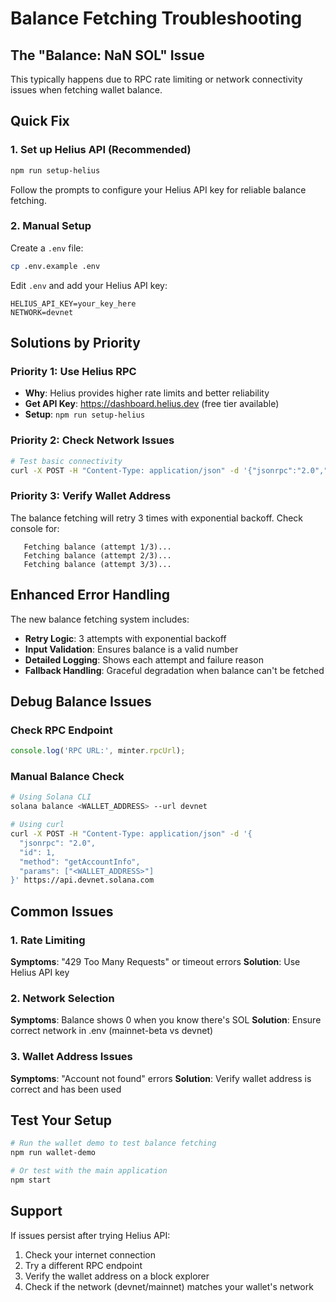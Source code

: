 # Balance Fetching Troubleshooting

## The "Balance: NaN SOL" Issue

This typically happens due to RPC rate limiting or network connectivity issues when fetching wallet balance.

## Quick Fix

### 1. Set up Helius API (Recommended)
```bash
npm run setup-helius
```
Follow the prompts to configure your Helius API key for reliable balance fetching.

### 2. Manual Setup
Create a `.env` file:
```bash
cp .env.example .env
```

Edit `.env` and add your Helius API key:
```
HELIUS_API_KEY=your_key_here
NETWORK=devnet
```

## Solutions by Priority

### Priority 1: Use Helius RPC
- **Why**: Helius provides higher rate limits and better reliability
- **Get API Key**: https://dashboard.helius.dev (free tier available)
- **Setup**: `npm run setup-helius`

### Priority 2: Check Network Issues
```bash
# Test basic connectivity
curl -X POST -H "Content-Type: application/json" -d '{"jsonrpc":"2.0","id":1,"method":"getVersion","params":[]}' https://api.devnet.solana.com
```

### Priority 3: Verify Wallet Address
The balance fetching will retry 3 times with exponential backoff. Check console for:
```
   Fetching balance (attempt 1/3)...
   Fetching balance (attempt 2/3)...
   Fetching balance (attempt 3/3)...
```

## Enhanced Error Handling

The new balance fetching system includes:

- **Retry Logic**: 3 attempts with exponential backoff
- **Input Validation**: Ensures balance is a valid number
- **Detailed Logging**: Shows each attempt and failure reason
- **Fallback Handling**: Graceful degradation when balance can't be fetched

## Debug Balance Issues

### Check RPC Endpoint
```javascript
console.log('RPC URL:', minter.rpcUrl);
```

### Manual Balance Check
```bash
# Using Solana CLI
solana balance <WALLET_ADDRESS> --url devnet

# Using curl
curl -X POST -H "Content-Type: application/json" -d '{
  "jsonrpc": "2.0",
  "id": 1,
  "method": "getAccountInfo",
  "params": ["<WALLET_ADDRESS>"]
}' https://api.devnet.solana.com
```

## Common Issues

### 1. Rate Limiting
**Symptoms**: "429 Too Many Requests" or timeout errors
**Solution**: Use Helius API key

### 2. Network Selection
**Symptoms**: Balance shows 0 when you know there's SOL
**Solution**: Ensure correct network in .env (mainnet-beta vs devnet)

### 3. Wallet Address Issues
**Symptoms**: "Account not found" errors
**Solution**: Verify wallet address is correct and has been used

## Test Your Setup

```bash
# Run the wallet demo to test balance fetching
npm run wallet-demo

# Or test with the main application
npm start
```

## Support

If issues persist after trying Helius API:
1. Check your internet connection
2. Try a different RPC endpoint
3. Verify the wallet address on a block explorer
4. Check if the network (devnet/mainnet) matches your wallet's network